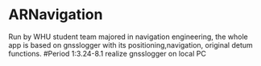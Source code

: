 # ARNavigation
 Run by WHU student team majored in navigation engineering, the whole app is based on gnsslogger with its positioning,navigation, original detum functions.
 #Period 1:3.24-8.1
realize gnsslogger on local PC
